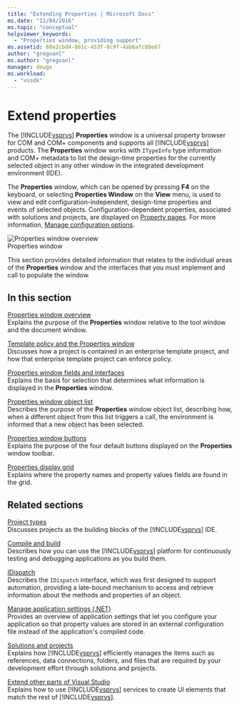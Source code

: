 ```yaml
---
title: "Extending Properties | Microsoft Docs"
ms.date: "11/04/2016"
ms.topic: "conceptual"
helpviewer_keywords: 
  - "Properties window, providing support"
ms.assetid: 68e2cbd4-861c-453f-8c9f-4ab6afc80e67
author: "gregvanl"
ms.author: "gregvanl"
manager: douge
ms.workload: 
  - "vssdk"
---
```

# Extend properties
The [!INCLUDE[vsprvs](../../code-quality/includes/vsprvs_md.md)] **Properties** window is a universal property browser for COM and COM+ components and supports all [!INCLUDE[vsprvs](../../code-quality/includes/vsprvs_md.md)] products. The **Properties** window works with `ITypeInfo` type information and COM+ metadata to list the design-time properties for the currently selected object in any other window in the integrated development environment (IDE).  
  
 The **Properties** window, which can be opened by pressing **F4** on the keyboard, or selecting **Properties Window** on the **View** menu, is used to view and edit configuration-independent, design-time properties and events of selected objects. Configuration-dependent properties, associated with solutions and projects, are displayed on [Property pages](../../extensibility/internals/property-pages.md). For more information, [Manage configuration options](../../extensibility/internals/managing-configuration-options.md).  
  
 ![Properties window overview](../../extensibility/internals/media/vspropertieswindow.png "vsPropertiesWindow")  
Properties window  
  
 This section provides detailed information that relates to the individual areas of the **Properties** window and the interfaces that you must implement and call to populate the window.  
  
## In this section  
 [Properties window overview](../../extensibility/internals/properties-window-overview.md)  
 Explains the purpose of the **Properties** window relative to the tool window and the document window.  
  
 [Template policy and the Properties window](../../extensibility/internals/template-policy-and-the-properties-window.md)  
 Discusses how a project is contained in an enterprise template project, and how that enterprise template project can enforce policy.  
  
 [Properties window fields and interfaces](../../extensibility/internals/properties-window-fields-and-interfaces.md)  
 Explains the basis for selection that determines what information is displayed in the **Properties** window.  
  
 [Properties window object list](../../extensibility/internals/properties-window-object-list.md)  
 Describes the purpose of the **Properties** window object list, describing how, when a different object from this list triggers a call, the environment is informed that a new object has been selected.  
  
 [Properties window buttons](../../extensibility/internals/properties-window-buttons.md)  
 Explains the purpose of the four default buttons displayed on the **Properties** window toolbar.  
  
 [Properties display grid](../../extensibility/internals/properties-display-grid.md)  
 Explains where the property names and property values fields are found in the grid.  
  
## Related sections  
 [Project types](../../extensibility/internals/project-types.md)  
 Discusses projects as the building blocks of the [!INCLUDE[vsprvs](../../code-quality/includes/vsprvs_md.md)] IDE.  
  
 [Compile and build](../../ide/compiling-and-building-in-visual-studio.md)  
 Describes how you can use the [!INCLUDE[vsprvs](../../code-quality/includes/vsprvs_md.md)] platform for continuously testing and debugging applications as you build them.  
  
 [IDispatch](/previous-versions/windows/desktop/api/oaidl/nn-oaidl-idispatch)  
 Describes the `IDispatch` interface, which was first designed to support automation, providing a late-bound mechanism to access and retrieve information about the methods and properties of an object.  
  
 [Manage application settings (.NET)](../../ide/managing-application-settings-dotnet.md)  
 Provides an overview of application settings that let you configure your application so that property values are stored in an external configuration file instead of the application's compiled code.  
  
 [Solutions and projects](../../ide/solutions-and-projects-in-visual-studio.md)  
 Explains how [!INCLUDE[vsprvs](../../code-quality/includes/vsprvs_md.md)] efficiently manages the items such as references, data connections, folders, and files that are required by your development effort through solutions and projects.  
  
 [Extend other parts of Visual Studio](../../extensibility/extending-other-parts-of-visual-studio.md)  
 Explains how to use [!INCLUDE[vsprvs](../../code-quality/includes/vsprvs_md.md)] services to create UI elements that match the rest of [!INCLUDE[vsprvs](../../code-quality/includes/vsprvs_md.md)].